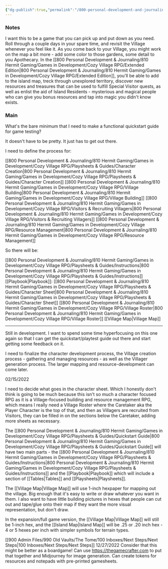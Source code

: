 ```yaml
---
{"dg-publish":true,"permalink":"/800-personal-development-and-journaling/810-hermit-gaming/games-in-development/cozy-village-rpg/cozy-village-rpg/"}
---
```



### Notes
I want this to be a game that you can pick up and put down as you need.  Roll through a couple days in your spare time, and revisit the Village whenever you feel like it.  As you come back to your Village, you might work on the map a bit more - add some color to those gardens, some detail to you Apothecary.  In the [[800 Personal Development & Journaling/810 Hermit Gaming/Games in Development/Cozy Village RPG/Extended Edition\|800 Personal Development & Journaling/810 Hermit Gaming/Games in Development/Cozy Village RPG/Extended Edition]], you'll be able to add to the island map, treck through unexplored territory, discover new resources and treasures that can be used to fulfill Special Visitor quests, as well as enlist the aid of Island Residents - mysterious and magical people who can give you bonus resources and tap into magic you didn't know exists.


### Main

What's the bare minimum that I need to make a functional quickstart guide for game testing?

It doesn't have to be pretty.  It just has to get out there.

I need to define the process for:

[[800 Personal Development & Journaling/810 Hermit Gaming/Games in Development/Cozy Village RPG/Playsheets & Guides/Character Creation\|800 Personal Development & Journaling/810 Hermit Gaming/Games in Development/Cozy Village RPG/Playsheets & Guides/Character Creation]]
[[800 Personal Development & Journaling/810 Hermit Gaming/Games in Development/Cozy Village RPG/Village Building\|800 Personal Development & Journaling/810 Hermit Gaming/Games in Development/Cozy Village RPG/Village Building]]
[[800 Personal Development & Journaling/810 Hermit Gaming/Games in Development/Cozy Village RPG/Visitors & Recruiting Villagers\|800 Personal Development & Journaling/810 Hermit Gaming/Games in Development/Cozy Village RPG/Visitors & Recruiting Villagers]]
[[800 Personal Development & Journaling/810 Hermit Gaming/Games in Development/Cozy Village RPG/Resource Management\|800 Personal Development & Journaling/810 Hermit Gaming/Games in Development/Cozy Village RPG/Resource Management]]

So there will be:

[[800 Personal Development & Journaling/810 Hermit Gaming/Games in Development/Cozy Village RPG/Playsheets & Guides/Instructions\|800 Personal Development & Journaling/810 Hermit Gaming/Games in Development/Cozy Village RPG/Playsheets & Guides/Instructions]]
[[Playbook\|Playbook]]: 
	[[800 Personal Development & Journaling/810 Hermit Gaming/Games in Development/Cozy Village RPG/Playsheets & Guides/Character Sheet\|800 Personal Development & Journaling/810 Hermit Gaming/Games in Development/Cozy Village RPG/Playsheets & Guides/Character Sheet]]
	[[800 Personal Development & Journaling/810 Hermit Gaming/Games in Development/Cozy Village RPG/Village Roster\|800 Personal Development & Journaling/810 Hermit Gaming/Games in Development/Cozy Village RPG/Village Roster]]
	[[Village Map\|Village Map]]


----

Still in development. 
I want to spend some time hyperfocusing on this one again so that I can get the quickstart/playtest guide out there and start getting some feedback on it.

I need to finalize the character development process, the Village creation process - gathering and managing resources - as well as the Villager generation process.  The larger mapping and resource-development can come later.

02/15/2022

I need to decide what goes in the character sheet.  Which I honestly don't think is going to be much because this isn't so much a character focused RPG as it is a Village-focused building and resource management RPG, which means I really need a Village Roster where the Caretaker aka the Player Character is the top of that, and then as Villagers are recruited from Visitors, they can be filled in on the sections below the Caretaker, adding more sheets as necessary.

The [[800 Personal Development & Journaling/810 Hermit Gaming/Games in Development/Cozy Village RPG/Playsheets & Guides/Quickstart Guide\|800 Personal Development & Journaling/810 Hermit Gaming/Games in Development/Cozy Village RPG/Playsheets & Guides/Quickstart Guide]] will have two main parts - the [[800 Personal Development & Journaling/810 Hermit Gaming/Games in Development/Cozy Village RPG/Playsheets & Guides/Instructions\|800 Personal Development & Journaling/810 Hermit Gaming/Games in Development/Cozy Village RPG/Playsheets & Guides/Instructions]] and the [[Playbook\|Playbook]] which will include a section of [[Tables\|Tables]] and [[Playsheets\|Playsheets]].

The [[Village Map\|Village Map]] will use 1-inch hexpaper for mapping out the village.  Big enough that it's easy to write or draw whatever you want in them.  I also want to have little building pictures in hexes that people can cut out and tape/glue onto their map if they want the more visual representation, but don't draw.

In the expansion/full game version, the [[Village Map\|Village Map]] will still be 1-inch hex, and the [[Island Map\|Island Map]] will be .25 or .20 inch hex - 4 or 5 hexes per inch with simpler symbols for terrain types.

[[900 Admin Files/990 Old Vaults/The Tome/100 Inboxes/Next Steps/Next Steps\|100 Inboxes/Next Steps/Next Steps]] 12/27/2022 Consider that this might be better as a boardgame!  Can use https://thegamecrafter.com to put that together and Midjourney for image generation.  Can create tokens for resources and notepads with pre-printed gamesheets.